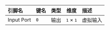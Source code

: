 <!--
DO NOT EDIT THIS FILE DIRECTLY.
This file is generated by tools/comp-docs.js.
All changes will be overwritten by regeneration.
-->

<slot class="model-pins">

| 引脚名 | 键名 | 类型 | 维度 | 描述 |
|:------ |:---- |:----:|:----:|:---- |
| Input Port | `0` | 输出 | <samp>1</samp> × <samp>1</samp> | 虚拟输入 |

</slot>
